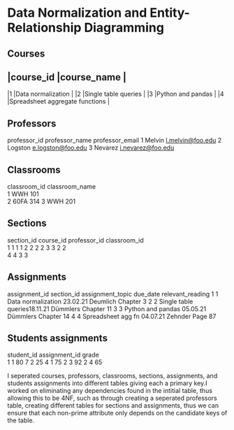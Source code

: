 # Data Normalization and Entity-Relationship Diagramming

## Courses
|course_id   |course_name                       |
-------------------------------------------------
|1           |Data normalization                |
|2           |Single table queries              |
|3           |Python and pandas                 |
|4           |Spreadsheet aggregate functions   |

## Professors
professor_id    professor_name      professor_email
1               Melvin              l.melvin@foo.edu
2               Logston             e.logston@foo.edu
3               Nevarez             i.nevarez@foo.edu

## Classrooms
classroom_id    classroom_name  
1               WWH 101   
2               60FA 314
3               WWH 201

## Sections
section_id  course_id   professor_id    classroom_id    
1           1           1               1
2           2           2               2
3           3           2               2   
4           4           3               3

## Assignments
assignment_id   section_id  assignment_topic    due_date    relevant_reading   1               1           Data normalization  23.02.21    Deumlich Chapter 3
2               2           Single table queries18.11.21    Dümmlers Chapter 11 3               3           Python and pandas   05.05.21    Dümmlers Chapter 14
4               4           Spreadsheet agg fn  04.07.21    Zehnder Page 87

## Students assignments

student_id  assignment_id   grade   
1           1               80
7           2               25
4           1               75
2           3               92
2           4               65


I seperated courses, professors, classrooms, sections, assignments, and students assignments into different tables giving each a primary key.I worked on eliminating any dependencies found in the intitial table, thus allowing this to be 4NF, such as through creating a seperated professors table, creating different tables for sections and assignments, thus we can ensure that each non-prime attribute only depends on the candidate keys of the table.